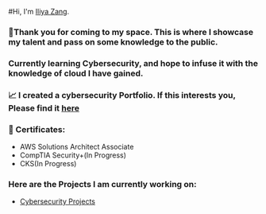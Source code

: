 #Hi, I'm [Iliya Zang](https://github.com/iliyazang). 

### 👀Thank you for coming to my space. This is where I showcase my talent and pass on some knowledge to the public. 
### Currently learning Cybersecurity, and hope to infuse it with the knowledge of cloud I have gained.
### 📈 I created a cybersecurity Portfolio. If this interests you, Please find it [here](https://github.com/iliyazang/Cybersecurity-Portfolio)

### 📜 Certificates: 
- AWS Solutions Architect Associate
- CompTIA Security+(In Progress)
- CKS(In Progress)

### Here are the Projects I am currently working on: 

- [Cybersecurity Projects](https://github.com/iliyazang/Cybersecurity-Portfolio/tree/main/08_Projects)


